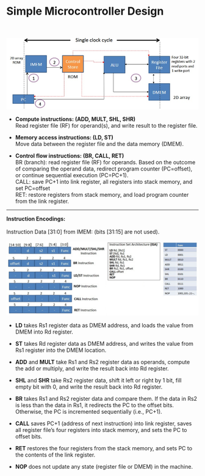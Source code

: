 # Simple Microcontroller Design
\
\
<img src='design_SC.jpg' width = 1000>


+ **Compute instructions: (ADD, MULT, SHL, SHR)** 
\
Read register file (RF) for operand(s), and write result to the register file.


+ **Memory access instructions: (LD, ST)** 
\
Move data between the register file and the data memory (DMEM).


+ **Control flow instructions: (BR, CALL, RET)** 
\
BR (branch): read register file (RF) for operands. Based on the outcome of comparing the operand data, redirect program counter (PC=offset), or continue sequential execution (PC=PC+1).
\
CALL: save PC+1 into link register, all registers into stack memory, and set PC=offset 
\
RET: restore registers from stack memory, and load program counter from the link register.

--------------------------------------------------------------------------------------
**Instruction Encodings:**
\
\
Instruction Data [31:0] from IMEM: (bits [31:15] are not used).
\
\
<img src='design_SC02.jpg' width = 950>


+ **LD** takes Rs1 register data as DMEM address, and loads the value from DMEM into Rd register. 

+ **ST** takes Rd register data as DMEM address, and writes the value from Rs1 register into the DMEM location. 

+ **ADD** and **MULT** take Rs1 and Rs2 register data as operands, compute the add or multiply, and write the result back into Rd register. 

+ **SHL** and **SHR** take Rs2 register data, shift it left or right by 1 bit, fill empty bit with 0, and write the result back into Rd register. 

+ **BR** takes Rs1 and Rs2 register data and compare them. If the data in Rs2 is less than the data in Rs1, it redirects the PC to the offset bits. Otherwise, the PC is incremented sequentially (i.e., PC+1). 

+ **CALL** saves PC+1 (address of next instruction) into link register, saves all register file’s four registers into stack memory, and sets the PC to offset bits. 

+ **RET** restores the four registers from the stack memory, and sets PC to the contents of the link register.

+ **NOP** does not update any state (register file or DMEM) in the machine.



